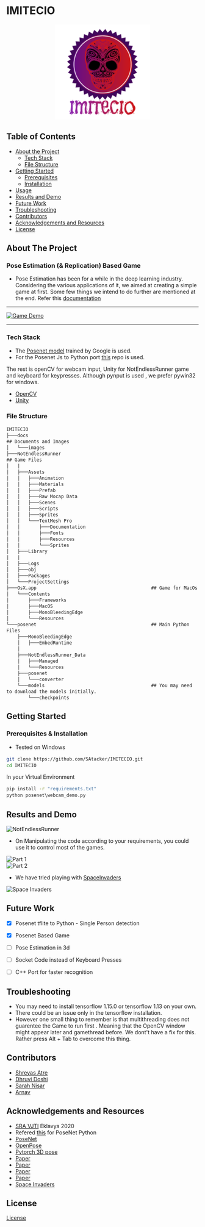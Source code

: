 # IMITECIO

<p align="center">
 <img src="docs/images/ImitecioLogoFree.png" alt="logo" width="250" height="250">
</p>  

<!-- TABLE OF CONTENTS -->

## Table of Contents

* [About the Project](#about-the-project)
  * [Tech Stack](#tech-stack)
  * [File Structure](#file-structure)
* [Getting Started](#getting-started)
  * [Prerequisites](#prerequisites)
  * [Installation](#installation)
* [Usage](#usage)
* [Results and Demo](#results-and-demo)
* [Future Work](#future-work)
* [Troubleshooting](#troubleshooting)
* [Contributors](#contributors)
* [Acknowledgements and Resources](#acknowledgements-and-resources)
* [License](#license)

<!-- ABOUT THE PROJECT -->

## About The Project
### Pose Estimation (& Replication) Based Game
*  Pose Estimation has been for a while in the deep learning industry. Considering the various applications of it, we aimed at creating a simple game at first. Some few things we intend to do further are mentioned at the end. 
Refer this [documentation](https://github.com/SAtacker/IMITECIO/blob/master/docs/EKLAVYA%20REPORT%20(2).pdf)

<hr>

[![Game Demo](https://img.youtube.com/vi/wcseK9_0QUM/0.jpg)](https://www.youtube.com/watch?v=wcseK9_0QUM)

<hr>

### Tech Stack

* The [Posenet model](https://github.com/tensorflow/tfjs-models/tree/master/posenet) trained by Google is used.
* For the Posenet Js to Python port [this](https://github.com/rwightman/posenet-python)  repo is used.
<!-- This section should list the technologies you used for this project. Leave any add-ons/plugins for the prerequisite section. Here are a few examples. -->

The rest is openCV for webcam input, Unity for NotEndlessRunner game and keyboard for keypresses. Although pynput is used , we prefer pywin32 for windows.

* [OpenCV](https://opencv.org/)
* [Unity](https://unity.com/)  

### File Structure

```
IMITECIO
├───docs                                                                       ## Documents and Images
│   └───images
├───NotEndlessRunner                                                           ## Game Files
│   |
│   ├───Assets
│   │   ├───Animation
│   │   ├───Materials
│   │   ├───Prefab
│   │   ├───Raw Mocap Data
│   │   ├───Scenes
│   │   ├───Scripts
│   │   ├───Sprites
│   │   └───TextMesh Pro
│   │       ├───Documentation
│   │       ├───Fonts
│   │       ├───Resources
│   │       └───Sprites
│   ├───Library
|   |
│   ├───Logs
│   ├───obj
│   ├───Packages
│   └───ProjectSettings
├───OsX.app                                          ## Game for MacOs
│   └───Contents
│       ├───Frameworks
│       ├───MacOS
│       ├───MonoBleedingEdge
│       └───Resources
└───posenet                                          ## Main Python Files
    ├───MonoBleedingEdge
    │   ├───EmbedRuntime
    │  
    ├───NotEndlessRunner_Data
    │   ├───Managed
    │   └───Resources
    ├───posenet
    │   └───converter
    └───models                                       ## You may need to download the models initially.
        └───checkpoints
```

<!-- GETTING STARTED -->
## Getting Started

### Prerequisites & Installation

* Tested on Windows

```sh
git clone https://github.com/SAtacker/IMITECIO.git
cd IMITECIO
```

In your Virtual Environment

```cmd
pip install -r "requirements.txt"
python posenet\webcam_demo.py
```

<!-- RESULTS AND DEMO -->
## Results and Demo

![**NotEndlessRunner**](https://github.com/SAtacker/IMITECIO/blob/master/docs/images/GameScreenshot.png)

* On Manipulating the code according to your requirements, you could use it to control most of the games.

![**Part 1**](https://github.com/SAtacker/IMITECIO/blob/master/docs/images/GameControlsPart1.gif)  
![**Part 2**](https://github.com/SAtacker/IMITECIO/blob/master/docs/images/GameControlsPart2.gif)

* We have tried playing with [SpaceInvaders](https://github.com/leerob/Space_Invaders)

![**Space Invaders**](https://github.com/SAtacker/IMITECIO/blob/master/docs/images/SpaceInvaders.PNG)  

<!-- FUTURE WORK -->
## Future Work

- [x] Posenet tflite to Python - Single Person detection
- [x] Posenet Based Game
- [ ] Pose Estimation in 3d
- [ ] Socket Code instead of Keyboard Presses
- [ ] C++ Port for faster recognition


<!-- TROUBLESHOOTING -->
## Troubleshooting

* You may need to install tensorflow 1.15.0 or tensorflow 1.13 on your own.
* There could be an issue only in the tensorflow installation.
* However one small thing to remember is that multithreading does not guarentee the Game to run first . Meaning that the OpenCV window might appear later and gamethread before. We dont't have a fix for this. Rather press Alt + Tab to overcome this thing.

<!-- CONTRIBUTORS -->
## Contributors

* [Shreyas Atre](https://github.com/SAtacker)
* [Dhruvi Doshi](https://github.com/dhruvi29)
* [Sarah Nisar](https://github.com/sarah-nisar)
* [Arnav](https://github.com/wh1t3-h4t)

<!-- ACKNOWLEDGEMENTS AND REFERENCES -->
## Acknowledgements and Resources

* [SRA VJTI](http://sra.vjti.info/) Eklavya 2020  
* Refered [this](https://github.com/rwightman/posenet-python) for PoseNet Python
* [PoseNet](https://github.com/tensorflow/tfjs-models/tree/master/posenet)
* [OpenPose](https://github.com/CMU-Perceptual-Computing-Lab/openpose)
* [Pytorch 3D pose](https://github.com/xingyizhou/Pytorch-pose-hg-3d)
* [Paper](https://arxiv.org/pdf/1312.4659)
* [Paper](https://arxiv.org/pdf/1603.06937.pdf)
* [Paper](https://arxiv.org/pdf/1701.01779.pdf)
* [Paper](https://arxiv.org/pdf/1803.08225.pdf)
* [Space Invaders](https://github.com/leerob/Space_Invaders)

<!-- LICENSE -->
## License

[License](LICENSE)
